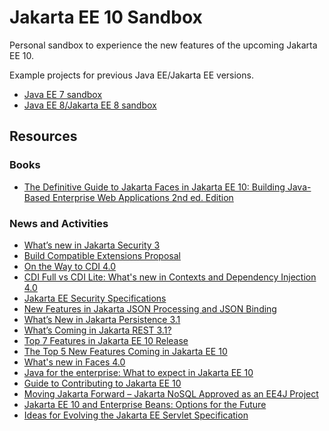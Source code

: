 # Jakarta EE 10 Sandbox
Personal sandbox to experience the new features of the upcoming Jakarta EE 10.

Example projects for previous Java EE/Jakarta EE versions.
* [Java EE 7 sandbox](https://github.com/hantsy/ee7-sandbox)
* [Java EE 8/Jakarta EE 8 sandbox](https://github.com/hantsy/ee8-sandbox)

## Resources

### Books

* [The Definitive Guide to Jakarta Faces in Jakarta EE 10: Building Java-Based Enterprise Web Applications 2nd ed. Edition ](https://www.amazon.com/Definitive-Guide-Jakarta-Faces-Applications/dp/1484273095)

### News and Activities

* [ What’s new in Jakarta Security 3](https://arjan-tijms.omnifaces.org/2022/04/whats-new-in-jakarta-security-3.html)
* [Build Compatible Extensions Proposal](https://www.cdi-spec.org/news/2020/09/15/CDI_Lite_extension/)
* [On the Way to CDI 4.0](https://eclipse-ee4j.github.io/cdi/2021/10/25/way-to-cdi4.html)
* [CDI Full vs CDI Lite: What's new in Contexts and Dependency Injection 4.0](https://www.theserverside.com/blog/Coffee-Talk-Java-News-Stories-and-Opinions/CDI-Full-vs-CDI-Lite-What-changed-in-Contexts-and-Dependency-Injection-40)
* [Jakarta EE Security Specifications](https://newsroom.eclipse.org/eclipse-newsletter/2022/march/jakarta-ee-security-specifications)
* [New Features in Jakarta JSON Processing and JSON Binding](https://jaxenter.com/jakarta-json-processing-177030.html)
* [What’s New in Jakarta Persistence 3.1 ](https://newsroom.eclipse.org/eclipse-newsletter/2022/march/what%E2%80%99s-new-jakarta-persistence-31)
* [What’s Coming in Jakarta REST 3.1? ](https://dev.to/andymc12/what-s-coming-in-jakarta-rest-3-1-ole)
* [Top 7 Features in Jakarta EE 10 Release](https://dzone.com/articles/top-7-features-in-jakarta-ee-10-release)
* [The Top 5 New Features Coming in Jakarta EE 10](https://newsroom.eclipse.org/eclipse-newsletter/2022/april/top-5-new-features-coming-jakarta-ee-10)
* [What's new in Faces 4.0](https://balusc.omnifaces.org/2021/11/whats-new-in-faces-40.html)
* [Java for the enterprise: What to expect in Jakarta EE 10](https://blogs.oracle.com/javamagazine/java-jakartaee-cdi-ejb-jsf-tijms)
* [Guide to Contributing to Jakarta EE 10](https://jakartaee-ambassadors.io/guide-to-contributing-to-jakarta-ee-10/)
* [Moving Jakarta Forward – Jakarta NoSQL Approved as an EE4J Project](https://jakartaee-ambassadors.io/2019/07/17/moving-jakarta-forward-jakarta-nosql-approved-as-an-ee4j-project/)
* [Jakarta EE 10 and Enterprise Beans: Options for the Future](https://newsroom.eclipse.org/eclipse-newsletter/2021/may/jakarta-ee-10-and-enterprise-beans-options-future)
* [Ideas for Evolving the Jakarta EE Servlet Specification](https://newsroom.eclipse.org/eclipse-newsletter/2021/may/ideas-evolving-jakarta-ee-servlet-specification)
